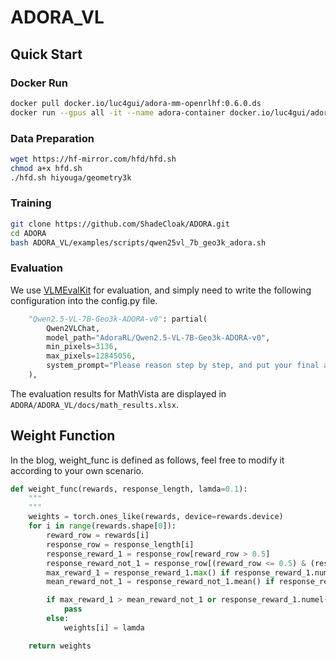 
# ADORA_VL  

## Quick Start 

### Docker Run
~~~bash  
docker pull docker.io/luc4gui/adora-mm-openrlhf:0.6.0.ds
docker run --gpus all -it --name adora-container docker.io/luc4gui/adora-mm-openrlhf:0.6.0.ds  
~~~

### Data Preparation

~~~bash  
wget https://hf-mirror.com/hfd/hfd.sh
chmod a+x hfd.sh
./hfd.sh hiyouga/geometry3k
~~~

### Training

~~~bash  
git clone https://github.com/ShadeCloak/ADORA.git
cd ADORA
bash ADORA_VL/examples/scripts/qwen25vl_7b_geo3k_adora.sh
~~~

### Evaluation

We use [VLMEvalKit](https://github.com/open-compass/VLMEvalKit) for evaluation, and simply need to write the following configuration into the config.py file.

~~~python  
    "Qwen2.5-VL-7B-Geo3k-ADORA-v0": partial(
        Qwen2VLChat,
        model_path="AdoraRL/Qwen2.5-VL-7B-Geo3k-ADORA-v0",
        min_pixels=3136,
        max_pixels=12845056,
        system_prompt="Please reason step by step, and put your final answer within \boxed{}.",
    ),
~~~

The evaluation results for MathVista are displayed in `ADORA/ADORA_VL/docs/math_results.xlsx`.

##  Weight Function
In the blog, weight_func is defined as follows, feel free to modify it according to your own scenario.
~~~python  
def weight_func(rewards, response_length, lamda=0.1):  
    """   
    """  
    weights = torch.ones_like(rewards, device=rewards.device)  
    for i in range(rewards.shape[0]):  
        reward_row = rewards[i]  
        response_row = response_length[i]  
        response_reward_1 = response_row[reward_row > 0.5]  
        response_reward_not_1 = response_row[(reward_row <= 0.5) & (response_row < 4094)]  
        max_reward_1 = response_reward_1.max() if response_reward_1.numel() > 0 else float('-inf')  
        mean_reward_not_1 = response_reward_not_1.mean() if response_reward_not_1.numel() > 0 else float('inf') 

        if max_reward_1 > mean_reward_not_1 or response_reward_1.numel() == 0:  
            pass
        else: 
            weights[i] = lamda

    return weights
~~~
